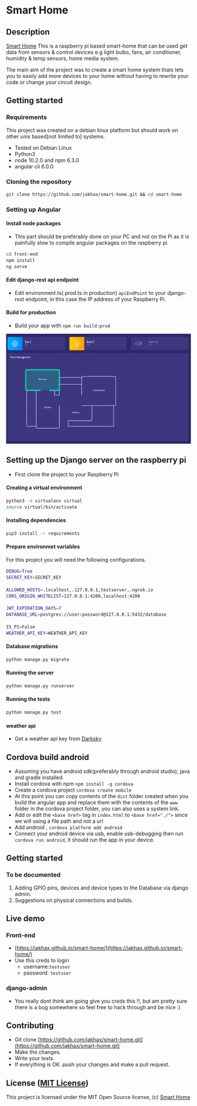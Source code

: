 Smart Home
===================
## Description
[Smart Home](https://github.com/jakhax/smart-home.git) 
This is a raspberry pi based smart-home that can be used get data from sensors & control devices e.g light bulbs, fans, air conditioner, humidity & temp sensors, home media system.

The main aim of the project was to create a smart home system thats lets you to easily add more devices to your home without having to rewrite your code or change your circuit design.

## Getting started

### Requirements
This project was created on a debian linux platform but should work on other unix based[not limited to] systems.
* Tested on Debian Linux
* Python3
* node 10.2.0 and npm 6.3.0
* angular cli 6.0.0

### Cloning the repository
```bash
git clone https://github.com/jakhax/smart-home.git && cd smart-home
```

### Setting up Angular

#### Install node packages
- This part should be preferably done on your PC and not on the Pi as it is painfully slow to compile angular packages on the raspberry pi.
```bash
cd front-end
npm install
ng serve
```
#### Edit django-rest api endpoint
* Edit environment.ts(.prod.ts in production) `apiEndPoint` to your django-rest endpoint, in this case the IP address of your Raspberry Pi.

#### Build for production
* Build your app with `npm run build:prod`

<img src="media/smart-rooms.png"  alt="Smart Home Interface" width="600" height="300">

## Setting up the Django server on the raspberry pi
- First clone the project to your Raspberry Pi

#### Creating a virtual environment

```bash
python3 -m virtualenv virtual
source virtual/bin/activate
```

#### Installing dependencies
```bash
pip3 install -r requirements
```

#### Prepare environmet variables
For this project you will need the following configurations.
```bash
DEBUG=True
SECRET_KEY=SECRET_KEY

ALLOWED_HOSTS=.localhost,.127.0.0.1,testserver,.ngrok.io
CORS_ORIGIN_WHITELIST=127.0.0.1:4200,localhost:4200

JWT_EXPIRATION_DAYS=7
DATABASE_URL=postgres://user:password@127.0.0.1:5432/database

IS_PI=False
WEATHER_API_KEY=WEATHER_API_KEY
```
#### Database migrations

```bash
python manage.py migrate
```
#### Running the server 
```bash
python manage.py runserver
```

#### Running the tests
```bash
python manage.py test
```

#### weather api

- Get a weather api key from [Darksky](https://darksky.net)

## Cordova build android

* Assuming you have android sdk(preferably through android studio), java and gradle installed.
* Install cordova with npm `npm install -g cordova`
* Create a cordova project `cordova create mobile`
* At this point you can copy contents of the `dist` folder created when you build the angular app and replace them with the contents of the `www` folder in the cordova project folder, you can also uses a system link.
* Add or edit the `<base href>` tag in `index.html` to `<base href="./">` since we will using a file path and not a url
* Add android , `cordova platform add android`
* Connect your android device via usb, enable usb-debugging then run `cordova run android`, it should run the app in your device.

## Getting started

### To be documented
1. Adding GPIO pins, devices and device types to the Database via django admin.
2. Suggestions on physical connections and builds.

## Live demo
### Front-end
- [https://jakhax.github.io/smart-home/](https://jakhax.github.io/smart-home/)
- Use this creds to login
    * username:`testuser`
    * password: `testuser`

### django-admin
- You really dont think am going give you creds this !!, but am pretty sure there is a bug somewhere so feel free to hack through and be nice :)

## Contributing

- Git clone [https://github.com/jakhax/smart-home.git](https://github.com/jakhax/smart-home.git) 
- Make the changes.
- Write your tests.
- If everything is OK. push your changes and make a pull request.

## License ([MIT License](http://choosealicense.com/licenses/mit/))

This project is licensed under the MIT Open Source license, (c) [Smart Home](https://github.com/jakhax/smart-home.git)
